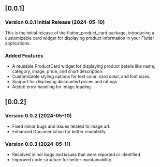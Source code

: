 ## [0.0.1] 

### Version 0.0.1 Initial Release (2024-05-10) 

This is the initial release of the flutter_product_card package, introducing a customizable card widget for displaying product information in your Flutter applications.

### Added Features

- A reusable ProductCard widget for displaying product details like name, category, image, price, and short description.
- Customizable styling options for text color, card color, and font sizes.
- Support for displaying discounted prices and ratings.
- Added error handling for image loading.

## [0.0.2] 

### Version 0.0.2 (2024-05-10)

* Fixed minor bugs and issues related to image url.
* Enhanced Documentation for better readability.

### Version 0.0.3 (2024-05-11)

* Resolved minor bugs and issues that were reported or identified.
* Improved code structure for better maintainability.
